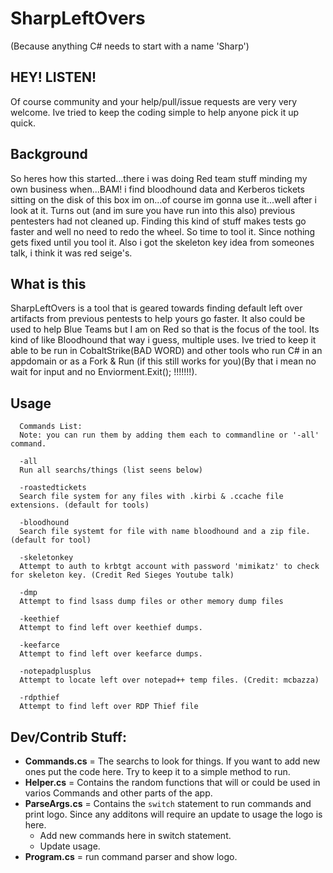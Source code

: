 # SharpLeftOvers
(Because anything C# needs to start with a name 'Sharp')

## HEY! LISTEN!
Of course community and your help/pull/issue requests are very very welcome. Ive tried to keep the coding simple to help anyone pick it up quick. 

## Background
So heres how this started...there i was doing Red team stuff minding my own business when...BAM! i find bloodhound data and Kerberos tickets sitting on the disk of this box im on...of course im gonna use it...well after i look at it. Turns out (and im sure you have run into this also) previous pentesters had not cleaned up. Finding this kind of stuff makes tests go faster and well no need to redo the wheel. So time to tool it. Since nothing gets fixed until you tool it. Also i got the skeleton key idea from someones talk, i think it was red seige's.

## What is this
SharpLeftOvers is a tool that is geared towards finding default left over artifacts from previous pentests to help yours go faster. It also could be used to help Blue Teams but I am on Red so that is the focus of the tool. Its kind of like Bloodhound that way i guess, multiple uses. Ive tried to keep it able to be run in CobaltStrike(BAD WORD) and other tools who run C# in an appdomain or as a Fork & Run (if this still works for you)(By that i mean no wait for input and no Enviorment.Exit(); !!!!!!!). 

## Usage
      Commands List:
      Note: you can run them by adding them each to commandline or '-all' command.

      -all
      Run all searchs/things (list seens below)

      -roastedtickets
      Search file system for any files with .kirbi & .ccache file extensions. (default for tools)

      -bloodhound
      Search file systemt for file with name bloodhound and a zip file. (default for tool)

      -skeletonkey
      Attempt to auth to krbtgt account with password 'mimikatz' to check for skeleton key. (Credit Red Sieges Youtube talk)

      -dmp
      Attempt to find lsass dump files or other memory dump files

      -keethief
      Attempt to find left over keethief dumps.

      -keefarce
      Attempt to find left over keefarce dumps.

      -notepadplusplus
      Attempt to locate left over notepad++ temp files. (Credit: mcbazza)

      -rdpthief
      Attempt to find left over RDP Thief file


## Dev/Contrib Stuff:
- **Commands.cs** = The searchs to look for things. If you want to add new ones put the code here. Try to keep it to a simple method to run.
- **Helper.cs** = Contains the random functions that will or could be used in varios Commands and other parts of the app.
- **ParseArgs.cs** = Contains the `switch` statement to run commands and print logo. Since any additons will require an update to usage the logo is here. 
  - Add new commands here in switch statement. 
  - Update usage.
- **Program.cs** = run command parser and show logo. 
